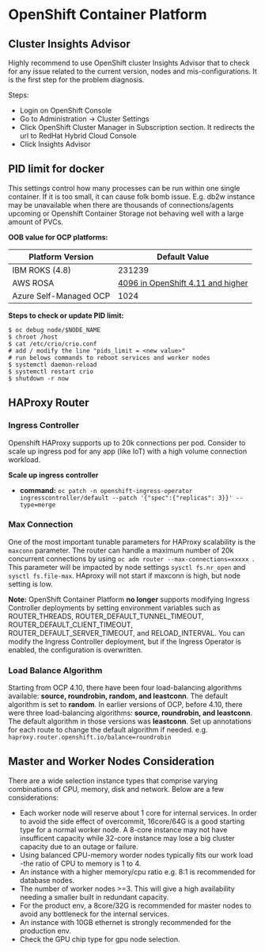 # OpenShift Container Platform

## Cluster Insights Advisor

Highly recommend to use OpenShift cluster Insights Advisor that to check for any issue related to the current version, nodes and mis-configurations. It is the first step for the problem diagnosis. 

Steps:

- Login on OpenShift Console
- Go to Administration -> Cluster Settings
- Click OpenShift Cluster Manager in Subscription section. It redirects the url to RedHat Hybrid Cloud Console
- Click Insights Advisor

## PID limit for docker

This settings control how many processes can be run within one single container. If it is too small, it can cause folk bomb issue. E.g. db2w instance may be unavailable when there are thousands of connections/agents upcoming or Openshift Container Storage not behaving well with a large amount of PVCs. 


**OOB value for OCP platforms:**

| Platform Version       | Default Value |
|------------------------|---------------|
| IBM ROKS (4.8)         | 231239        |
| AWS ROSA               | [4096 in OpenShift 4.11 and higher](https://access.redhat.com/articles/7033551) |
| Azure Self-Managed OCP | 1024          |

**Steps to check or update PID limit:**
```
$ oc debug node/$NODE_NAME
$ chroot /host
$ cat /etc/crio/crio.conf
# add / modify the line "pids_limit = <new value>"
# run belows commands to reboot services and worker nodes
$ systemctl daemon-reload
$ systemctl restart crio
$ shutdown -r now
```

## HAProxy Router

### Ingress Controller

Openshift HAProxy supports up to 20k connections per pod. Consider to scale up ingress pod for any app (like IoT) with a high volume connection workload. 

**Scale up ingress controller**

- **command:**  `oc patch -n openshift-ingress-operator ingresscontroller/default --patch '{"spec":{"replicas": 3}}' --type=merge`


### Max Connection

One of the most important tunable parameters for HAProxy scalability is the `maxconn` parameter. The router can handle a maximum number of 20k concurrent connections by using `oc adm router --max-connections=xxxxx `. This parameter will be impacted by node settings `sysctl fs.nr_open` and `sysctl fs.file-max`. HAproxy will not start if maxconn is high, but node setting is low. 


**Note:** OpenShift Container Platform **no longer** supports modifying Ingress Controller deployments by setting environment variables such as ROUTER_THREADS, ROUTER_DEFAULT_TUNNEL_TIMEOUT, ROUTER_DEFAULT_CLIENT_TIMEOUT, ROUTER_DEFAULT_SERVER_TIMEOUT, and RELOAD_INTERVAL. You can modify the Ingress Controller deployment, but if the Ingress Operator is enabled, the configuration is overwritten.



### Load Balance Algorithm

Starting from OCP 4.10, there have been four load-balancing algorithms available: **source, roundrobin, random, and leastconn**. The default algorithm is set to **random**. In earlier versions of OCP, before 4.10, there were three load-balancing algorithms: **source, roundrobin, and leastconn**. The default algorithm in those versions was **leastconn**. Set up annotations for each route to change the default algorithm if needed. e.g. `haproxy.router.openshift.io/balance=roundrobin`

## Master and Worker Nodes Consideration

There are a wide selection instance types that comprise varying combinations of CPU, memory, disk and network. Below are a few considerations:

- Each worker node will reserve about 1 core for internal services. In order to avoid the side effect of overcommit, 16core/64G is a good starting type for a normal worker node. A 8-core instance may not have insufficent capacity while 32-core instance may lose a big cluster capacity due to an outage or failure.   
- Using balanced CPU-memory worder nodes typically fits our work load -the ratio of CPU to memory is 1 to 4.
- An instance with a higher memory/cpu ratio e.g. 8:1 is recommended for database nodes. 
- The number of worker nodes >=3. This will give a high availability needing a smaller built in redundant capacity.
- For the product env, a 8core/32G is recommended for master nodes to avoid any bottleneck for the internal services. 
- An instance with 10GB ethernet is strongly recommended for the production env. 
- Check the GPU chip type for gpu node selection. 

